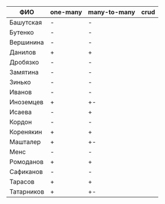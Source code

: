 | **ФИО**    | one-many | many-to-many | crud |
|------------|----------|--------------|------|
| Башутская  | -        | -            |      |
| Бутенко    | -        | -            |      |
| Вершинина  | -        | -            |      |
| Данилов    | +        | +            |      |
| Дробязко   | -        | -            |      |
| Замятина   | -        | -            |      |
| Зинько     | -        | -            |      |
| Иванов     | -        | -            |      |
| Иноземцев  | +        | +-           |      |
| Исаева     | -        | +            |      |
| Кордон     | -        | -            |      |
| Коренякин  | +        | +            |      |
| Машталер   | +        | +-           |      |
| Менс       | -        | -            |      |
| Ромоданов  | +        | +            |      |
| Сафиканов  | -        | -            |      |
| Тарасов    | +        | +            |      |
| Татарников | +        | +-           |      |
